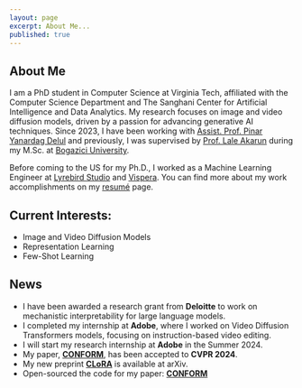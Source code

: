 ```yaml
---
layout: page
excerpt: About Me...
published: true
---
```


## About Me
I am a PhD student in Computer Science at Virginia Tech, affiliated with the Computer Science Department and The Sanghani Center for Artificial Intelligence and Data Analytics. My research focuses on image and video diffusion models, driven by a passion for advancing generative AI techniques. Since 2023, I have been working with [Assist. Prof. Pinar Yanardag Delul](https://pinguar.org/) and previously, I was supervised by [Prof. Lale Akarun](https://scholar.google.com/citations?user=MybhMyUAAAAJ&hl=en) during my M.Sc. at [Bogazici University](https://bogazici.edu.tr/en_us).

Before coming to the US for my Ph.D., I worked as a Machine Learning Engineer at [Lyrebird Studio](https://lyrebirdstudio.net/) and [Vispera](https://vispera.co/). You can find more about my work accomplishments on my [resumé](https://tunahansalih.github.io/resume/) page.

## Current Interests:
- Image and Video Diffusion Models
- Representation Learning
- Few-Shot Learning


## News
- I have been awarded a research grant from **Deloitte** to work on mechanistic interpretability for large language models.
- I completed my internship at **Adobe**, where I worked on Video Diffusion Transformers models, focusing on instruction-based video editing.
- I will start my research internship at **Adobe** in the Summer 2024.
- My paper, [**CONFORM**](https://conform-diffusion.github.io), has been accepted to **CVPR 2024**.
- My new preprint [**CLoRA**](https://clora-diffusion.github.io) is available at arXiv.
- Open-sourced the code for my paper: [**CONFORM**](https://conform-diffusion.github.io)


